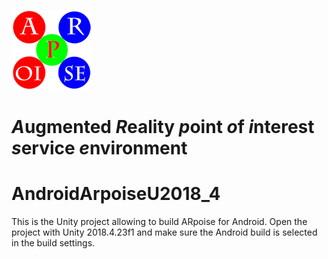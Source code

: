 ![ARpoise Logo](/images/arpoise_logo_rgb-128.png)
# *A*ugmented *R*eality *p*oint *o*f *i*nterest *s*ervice *e*nvironment

# AndroidArpoiseU2018_4
This is the Unity project allowing to build ARpoise for Android. Open the project with Unity 2018.4.23f1 and make sure the Android build is selected in the build settings.
